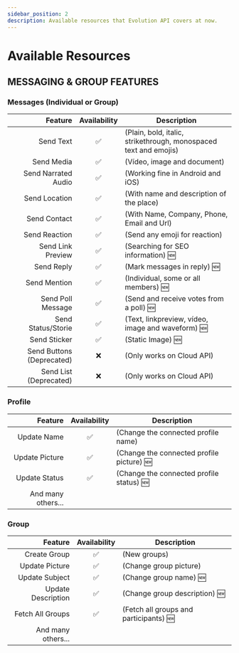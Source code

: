 ```yaml
---
sidebar_position: 2
description: Available resources that Evolution API covers at now.
---
```


# Available Resources

## MESSAGING & GROUP FEATURES

### Messages (Individual or Group)

<!-- prettier-ignore -->
| Feature | Availability | Description |
|-:|:-:|-|
| Send Text | ✅ | (Plain, bold, italic, strikethrough, monospaced text and emojis) |
| Send Media | ✅ | (Vídeo, image and document) |
| Send Narrated Audio | ✅ | (Working fine in Android and iOS) |
| Send Location | ✅ | (With name and description of the place) |
| Send Contact | ✅ | (With Name, Company, Phone, Email and Url) |
| Send Reaction | ✅ | (Send any emoji for reaction) |
| Send Link Preview | ✅ | (Searching for SEO information) 🆕 |
| Send Reply | ✅ | (Mark messages in reply) 🆕 |
| Send Mention | ✅ | (Individual, some or all members) 🆕 |
| Send Poll Message | ✅ | (Send and receive votes from a poll) 🆕 |
| Send Status/Storie | ✅ | (Text, linkpreview, vídeo, image and waveform) 🆕 |
| Send Sticker | ✅ | (Static Image) 🆕 |
| Send Buttons (Deprecated) | ❌ | (Only works on Cloud API) |
| Send List (Deprecated) | ❌ | (Only works on Cloud API) |

### Profile

|            Feature | Availability | Description                               |
| -----------------: | :----------: | ----------------------------------------- |
|        Update Name |      ✅      | (Change the connected profile name)       |
|     Update Picture |      ✅      | (Change the connected profile picture) 🆕 |
|      Update Status |      ✅      | (Change the connected profile status) 🆕  |
| And many others... |              |                                           |

### Group

|            Feature | Availability | Description                            |
| -----------------: | :----------: | -------------------------------------- |
|       Create Group |      ✅      | (New groups)                           |
|     Update Picture |      ✅      | (Change group picture)                 |
|     Update Subject |      ✅      | (Change group name) 🆕                 |
| Update Description |      ✅      | (Change group description) 🆕          |
|   Fetch All Groups |      ✅      | (Fetch all groups and participants) 🆕 |
| And many others... |              |                                        |
